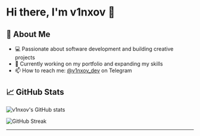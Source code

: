 # Hi there, I'm v1nxov 👋

## 🚀 About Me

- 💻 Passionate about software development and building creative projects
- 🌱 Currently working on my portfolio and expanding my skills
- 📫 How to reach me: [@v1nxov_dev](https://t.me/v1nxov_dev) on Telegram

## 📈 GitHub Stats

![v1nxov's GitHub stats](https://github-readme-stats.vercel.app/api?username=v1nxov&show_icons=true&theme=radical)
<!-- ![Top Langs](https://github-readme-stats.vercel.app/api/top-langs/?username=v1nxov&layout=compact&theme=radical) -->
![GitHub Streak](https://github-readme-streak-stats.herokuapp.com/?user=v1nxov&theme=radical)


---
